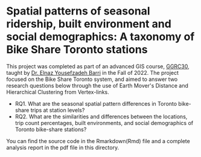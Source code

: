 # Spatial patterns of seasonal ridership, built environment and social demographics: A taxonomy of Bike Share Toronto stations

This project was completed as part of an advanced GIS course, [GGRC30](https://utsc.calendar.utoronto.ca/course/ggrc30h3), taught by [Dr. Elnaz Yousefzadeh Barri](https://elnazyousefzadeh.com/) in the Fall of 2022. The project focused on the Bike Share Toronto system, and aimed to answer two research questions below through the use of Earth Mover's Distance and Hierarchical Clustering from Vertex-links.
-	RQ1. What are the seasonal spatial pattern differences in Toronto bike-share trips at station levels?
-	RQ2. What are the similarities and differences between the locations, trip count percentages, built environments, and social demographics of Toronto bike-share stations?

You can find the source code in the Rmarkdown(Rmd) file and a complete analysis report in the pdf file in this directory.
